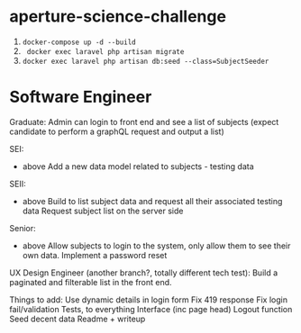 # aperture-science-challenge

1. ```docker-compose up -d --build```
2. ``` docker exec laravel php artisan migrate```
3. ``` docker exec laravel php artisan db:seed --class=SubjectSeeder ```


# Software Engineer

Graduate:
Admin can login to front end and see a list of subjects (expect candidate to perform a graphQL request and output a list)

SEI:
+ above
Add a new data model related to subjects - testing data

SEII:
+ above
Build to list subject data and request all their associated testing data
Request subject list on the server side

Senior:
+ above
Allow subjects to login to the system, only allow them to see their own data.
Implement a password reset


UX Design Engineer (another branch?, totally different tech test):
Build a paginated and filterable list in the front end.

Things to add:
Use dynamic details in login form
Fix 419 response
Fix login fail/validation
Tests, to everything
Interface (inc page head)
Logout function
Seed decent data
Readme + writeup